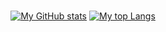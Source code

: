 <div align="center">

<br>

  [![My GitHub stats](https://github-readme-stats.vercel.app/api?username=IJuanTM&hide_title=true&show_icons=true&count_private=true&include_all_commits=true&theme=dark&show=reviews,discussions_started,discussions_answered,prs_merged,prs_merged_percentage)](https://github.com/anuraghazra/github-readme-stats)
  [![My top Langs](https://github-readme-stats.vercel.app/api/top-langs/?username=IJuanTM&hide=hack,tsql&layout=compact&card_width=288&custom_title=Most%20used%20languages&langs_count=6&hide_title&theme=dark)](https://github.com/anuraghazra/github-readme-stats)

</div>
